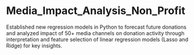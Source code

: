 # Media_Impact_Analysis_Non_Profit
Established new regression models in Python to forecast future donations and analyzed impact of 50+ media channels on donation activity through interpretation and feature selection of linear regression models (Lasso and Ridge) for key insights.
